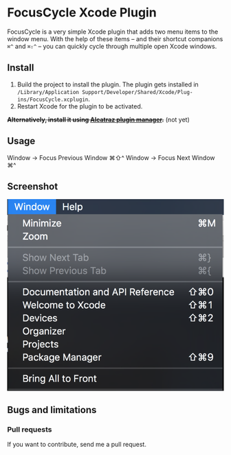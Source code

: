 # FocusCycle Xcode Plugin

FocusCycle is a very simple Xcode plugin that adds two menu items to the window menu.
With the help of these items – and their shortcut companions `⌘^` and `⌘⇧^` – you can quickly cycle through multiple open Xcode windows.


## Install

1. Build the project to install the plugin. The plugin gets installed in `/Library/Application Support/Developer/Shared/Xcode/Plug-ins/FocusCycle.xcplugin`.
2. Restart Xcode for the plugin to be activated.

~~**Alternatively, install it using [Alcatraz plugin manager](https://github.com/supermarin/Alcatraz).**~~ (not yet)

## Usage

Window → Focus Previous Window ⌘⇧^
Window → Focus Next Window ⌘^


## Screenshot

![LinkedLog](https://raw.githubusercontent.com/julian-weinert/FocusCycle/master/Screenshots/FocusCycle.png)


## Bugs and limitations


### Pull requests

If you want to contribute, send me a pull request.